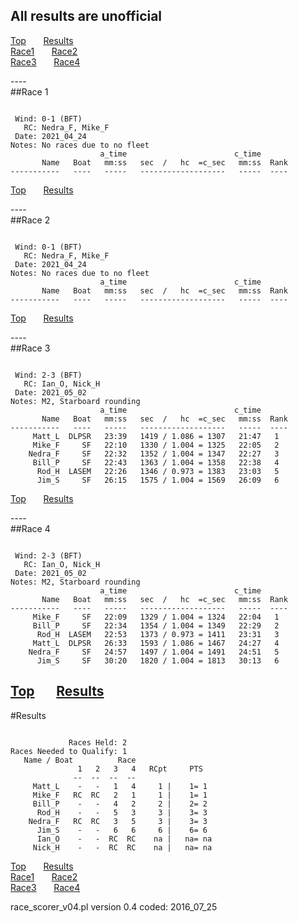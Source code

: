 ## All results are unofficial
[Top](#top) &nbsp;&nbsp;&nbsp;&nbsp;&nbsp; [Results](#Results)  
[Race1](#Race1)   &nbsp;&nbsp;&nbsp;&nbsp;&nbsp; [Race2](#Race2)  
[Race3](#Race3)   &nbsp;&nbsp;&nbsp;&nbsp;&nbsp; [Race4](#Race4)  

---- <a name="Race1"></a>  
##Race 1
<pre><code>
 Wind: 0-1 (BFT)  
   RC: Nedra_F, Mike_F  
 Date: 2021_04_24  
Notes: No races due to no fleet  
                    a_time                        c_time   
       Name   Boat   mm:ss   sec  /   hc  =c_sec   mm:ss  Rank  
-----------   ----   -----   -------------------   -----  ----  
</code></pre>
[Top](#top) &nbsp;&nbsp;&nbsp;&nbsp;&nbsp; [Results](#Results)  

---- <a name="Race2"></a>  
##Race 2
<pre><code>
 Wind: 0-1 (BFT)  
   RC: Nedra_F, Mike_F  
 Date: 2021_04_24  
Notes: No races due to no fleet  
                    a_time                        c_time   
       Name   Boat   mm:ss   sec  /   hc  =c_sec   mm:ss  Rank  
-----------   ----   -----   -------------------   -----  ----  
</code></pre>
[Top](#top) &nbsp;&nbsp;&nbsp;&nbsp;&nbsp; [Results](#Results)  

---- <a name="Race3"></a>  
##Race 3
<pre><code>
 Wind: 2-3 (BFT)  
   RC: Ian_O, Nick_H  
 Date: 2021_05_02  
Notes: M2, Starboard rounding  
                    a_time                        c_time   
       Name   Boat   mm:ss   sec  /   hc  =c_sec   mm:ss  Rank  
-----------   ----   -----   -------------------   -----  ----  
     Matt_L  DLPSR   23:39   1419 / 1.086 = 1307   21:47   1  
     Mike_F     SF   22:10   1330 / 1.004 = 1325   22:05   2  
    Nedra_F     SF   22:32   1352 / 1.004 = 1347   22:27   3  
     Bill_P     SF   22:43   1363 / 1.004 = 1358   22:38   4  
      Rod_H  LASEM   22:26   1346 / 0.973 = 1383   23:03   5  
      Jim_S     SF   26:15   1575 / 1.004 = 1569   26:09   6  
</code></pre>
[Top](#top) &nbsp;&nbsp;&nbsp;&nbsp;&nbsp; [Results](#Results)  

---- <a name="Race4"></a>  
##Race 4
<pre><code>
 Wind: 2-3 (BFT)  
   RC: Ian_O, Nick_H  
 Date: 2021_05_02  
Notes: M2, Starboard rounding  
                    a_time                        c_time   
       Name   Boat   mm:ss   sec  /   hc  =c_sec   mm:ss  Rank  
-----------   ----   -----   -------------------   -----  ----  
     Mike_F     SF   22:09   1329 / 1.004 = 1324   22:04   1  
     Bill_P     SF   22:34   1354 / 1.004 = 1349   22:29   2  
      Rod_H  LASEM   22:53   1373 / 0.973 = 1411   23:31   3  
     Matt_L  DLPSR   26:33   1593 / 1.086 = 1467   24:27   4  
    Nedra_F     SF   24:57   1497 / 1.004 = 1491   24:51   5  
      Jim_S     SF   30:20   1820 / 1.004 = 1813   30:13   6  
</code></pre>
[Top](#top) &nbsp;&nbsp;&nbsp;&nbsp;&nbsp; [Results](#Results)  
----

<a name="Results"></a>

#Results  
<pre><code>
             Races Held: 2  
Races Needed to Qualify: 1  
   Name / Boat          Race  
               1   2   3   4   RCpt     PTS
              --  --  --  --  
     Matt_L    -   -   1   4     1 |    1= 1  
     Mike_F   RC  RC   2   1     1 |    1= 1  
     Bill_P    -   -   4   2     2 |    2= 2  
      Rod_H    -   -   5   3     3 |    3= 3  
    Nedra_F   RC  RC   3   5     3 |    3= 3  
      Jim_S    -   -   6   6     6 |    6= 6  
      Ian_O    -   -  RC  RC    na |   na= na  
     Nick_H    -   -  RC  RC    na |   na= na  
</code></pre>

[Top](#top) &nbsp;&nbsp;&nbsp;&nbsp;&nbsp; [Results](#Results)  
[Race1](#Race1)   &nbsp;&nbsp;&nbsp;&nbsp;&nbsp; [Race2](#Race2)  
[Race3](#Race3)   &nbsp;&nbsp;&nbsp;&nbsp;&nbsp; [Race4](#Race4)  


race_scorer_v04.pl version 0.4 coded: 2016_07_25
